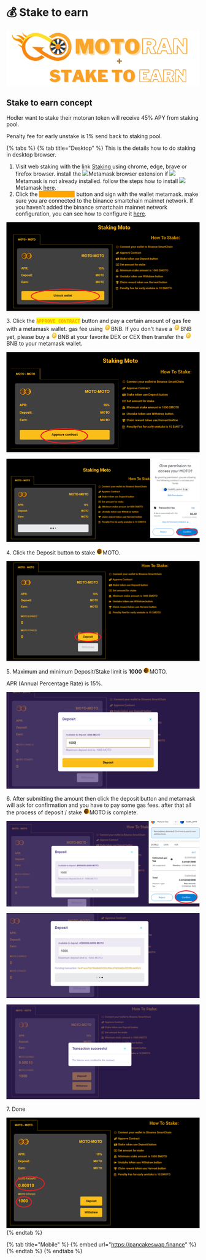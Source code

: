 # 💰 Stake to earn

![](../.gitbook/assets/s2e.png)

## Stake to earn concept

Hodler want to stake their motoran token will receive 45% APY from staking pool.

Penalty fee for early unstake is 1% send back to staking pool.

{% tabs %}
{% tab title="Desktop" %}
This is the details how to do staking in desktop browser.

1. Visit web staking with the link [Staking ](https://staking.motoran.net)using chrome, edge, brave or firefox browser. install the ![](<../.gitbook/assets/MetaMask\_Fox.svg (1).png>)Metamask browser extension if ![](<../.gitbook/assets/MetaMask\_Fox.svg (1).png>)Metamask is not already installed. follow the steps how to install ![](<../.gitbook/assets/MetaMask\_Fox.svg (1).png>)Metamask [here](https://metamask.zendesk.com/hc/en-us/articles/360015489531-Getting-started-with-MetaMask).
2. Click the <mark style="color:orange;background-color:orange;">**`UNLOCK WALLET`**</mark> button and sign with the wallet metamask. make sure you are connected to the binance smartchain  mainnet network. If you haven't added the binance smartchain mainnet network configuration, you can see how to configure it [here](https://coinmarketcap.com/alexandria/article/connect-metamask-to-binance-smart-chain-bsc).

![](../.gitbook/assets/unlockw.png)

3\. Click the <mark style="color:orange;">**`APPROVE CONTRACT`**</mark> button and pay a certain amount of gas fee with a metamask wallet. gas fee using ![](<../.gitbook/assets/binance-bnb-coin-4722962-3917988 (3).png>)BNB. If you don't have a ![](<../.gitbook/assets/binance-bnb-coin-4722962-3917988 (3).png>)BNB yet, please buy a ![](<../.gitbook/assets/binance-bnb-coin-4722962-3917988 (3).png>)BNB at your favorite DEX or CEX then transfer the ![](<../.gitbook/assets/binance-bnb-coin-4722962-3917988 (3).png>)BNB to your metamask wallet.

![](../.gitbook/assets/approveco.png)

![](../.gitbook/assets/metaapprove.png)

4\. Click the Deposit button to stake ![](../.gitbook/assets/logo-moto-3d-right-16px.png)MOTO.

![](../.gitbook/assets/deposbutton.png)

5\. Maximum and minimum Deposit/Stake limit is **1000** ![](../.gitbook/assets/logo-moto-3d-right-16px.png)MOTO.&#x20;

APR (Annual Percentage Rate) is 15%.

![](../.gitbook/assets/deposmodal2.png)

6\. After submitting the amount then click the deposit button and metamask will ask for confirmation and you have to pay some gas fees. after that all the process of deposit / stake ![](../.gitbook/assets/logo-moto-3d-right-16px.png)MOTO is complete.

![](../.gitbook/assets/deposmeta.png)

![](../.gitbook/assets/deposproced.png)

![](../.gitbook/assets/depossucced.png)

7\. Done

![](../.gitbook/assets/deposreview.png)
{% endtab %}

{% tab title="Mobile" %}
{% embed url="https://pancakeswap.finance" %}
{% endtab %}
{% endtabs %}

